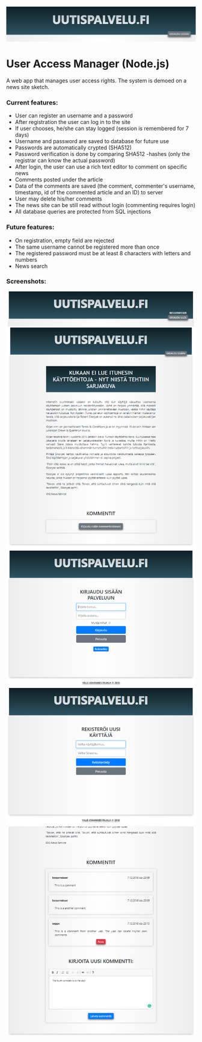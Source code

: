 ![](public/img/header.png)

# User Access Manager (Node.js)
A web app that manages user access rights. The system is demoed on a news site sketch. 

### Current features:

* User can register an username and a password
* After registration the user can log in to the site
* If user chooses, he/she can stay logged (session is remembered for 7 days)
* Username and password are saved to database for future use
* Passwords are automatically crypted (SHA512)
* Password verification is done by comparing SHA512 -hashes (only the registrar can know the actual password)
* After login, the user can use a rich text editor to comment on specific news
* Comments posted under the article
* Data of the comments are saved (the comment, commenter's username, timestamp, id of the commented article and an ID) to server
* User may delete his/her comments
* The news site can be still read without login (commenting requires login)
* All database queries are protected from SQL injections

### Future features:

* On registration, empty field are rejected
* The same username cannot be registered more than once
* The registered password must be at least 8 characters with letters and numbers
* News search

### Screenshots:

![](public/img/header2.png)
![](public/img/etusivu.png)
![](public/img/login.png)
![](public/img/register.png)
![](public/img/comments.png)

